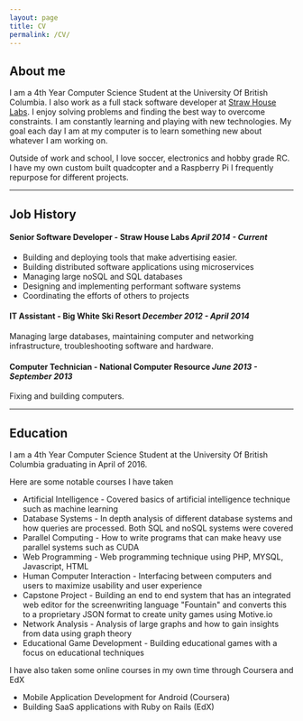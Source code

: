 ```yaml
---
layout: page
title: CV
permalink: /CV/
---
```


## About me

I am a 4th Year Computer Science Student at the University Of British Columbia. 
I also work as a full stack software developer at [Straw House Labs](http://strawhouselabs.com). 
I enjoy solving problems and finding the best way to overcome constraints. 
I am constantly learning and playing with new technologies. 
My goal each day I am at my computer is to learn something new about whatever I am working on.

Outside of work and school, I love soccer, electronics and hobby grade RC. I have my own custom built 
quadcopter and a Raspberry Pi I frequently repurpose for different projects.

---

## Job History

#### Senior Software Developer - Straw House Labs *April 2014 - Current*

* Building and deploying tools that make advertising easier. 
* Building distributed software applications using microservices
* Managing large noSQL and SQL databases
* Designing and implementing performant software systems 
* Coordinating the efforts of others to projects


#### IT Assistant - Big White Ski Resort *December 2012 - April 2014*

Managing large databases, maintaining computer and networking infrastructure, troubleshooting software and hardware. 

#### Computer Technician - National Computer Resource *June 2013 - September 2013*

Fixing and building computers. 

---

## Education

I am a 4th Year Computer Science Student at the University Of British Columbia graduating in April of 2016.

Here are some notable courses I have taken

* Artificial Intelligence - Covered basics of artificial intelligence technique such as machine learning
* Database Systems - In depth analysis of different database systems and how queries are processed. Both SQL and noSQL systems were covered
* Parallel Computing - How to write programs that can make heavy use parallel systems such as CUDA
* Web Programming - Web programming technique using PHP, MYSQL, Javascript, HTML
* Human Computer Interaction - Interfacing between computers and users to maximize usability and user experience 
* Capstone Project - Building an end to end system that has an integrated web editor for the screenwriting language "Fountain" and converts this to a proprietary JSON format to create unity games using Motive.io
* Network Analysis - Analysis of large graphs and how to gain insights from data using graph theory
* Educational Game Development - Building educational games with a focus on educational techniques

I have also taken some online courses in my own time through Coursera and EdX

* Mobile Application Development for Android (Coursera)
* Building SaaS applications with Ruby on Rails (EdX)

